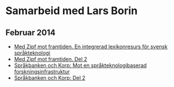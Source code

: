 # Samarbeid med Lars Borin


## Februar 2014
* [Med Zipf mot framtiden. En integrerad lexikonresurs för svensk språkteknologi](schaeffer-100130.pdf)
* [Med Zipf mot framtiden. Del 2](schaeffer-100130-2x2.pdf)
* [Språkbanken och Korp: Mot en språkteknologibaserad forskningsinfrastruktur](tromso-140219.pdf)
* [Språkbanken och Korp: Del 2](tromso-140219-nup.pdf)
